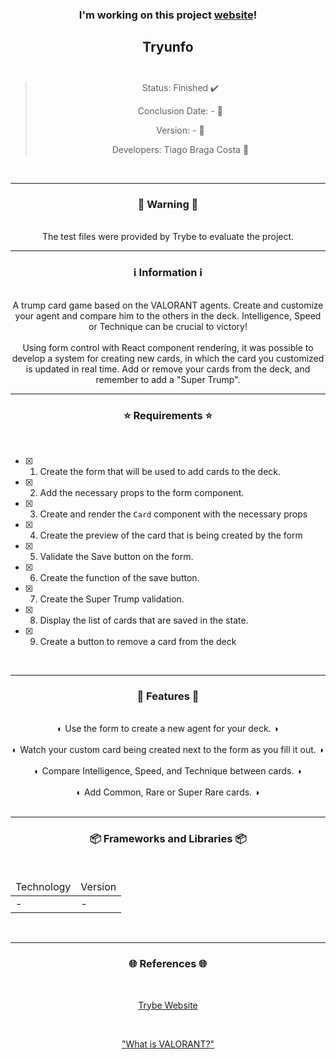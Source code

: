 <div align="center">
  <h3>
    I'm working on this project <a href="-"> website</a>! 
  <h3>
  <h2>
    Tryunfo
    <br><br>
  </h2>

  > Status: Finished ✔️
  >
  > Conclusion Date: - 📆
  >
  > Version: - 🧪
  >
  > Developers: Tiago Braga Costa 👤

  <br>
  <hr>
  <h3>
    🚨 Warning 🚨
  </h3>
  <br>
  <span> The test files were provided by Trybe to evaluate the project. </span>
  <br>
  <hr>
  <h3>
    ℹ️ Information ℹ️
  </h3>
  <br>
  <span> A trump card game based on the VALORANT agents. Create and customize your agent and compare him to the others in the deck. Intelligence, Speed or Technique can be crucial to victory!  </span> 
  <br><br>
  <span> Using form control with React component rendering, it was possible to develop a system for creating new cards, in which the card you customized is updated in real time. Add or remove your cards from the deck, and remember to add a "Super Trump". </span>
  <br>
  <hr>
  <h3>
    ⭐ Requirements ⭐
  </h3>
  <div align="left">
  <br>
  
- [X] 1. Create the form that will be used to add cards to the deck.
- [X] 2. Add the necessary props to the form component.
- [X] 3. Create and render the `Card` component with the necessary props
- [X] 4. Create the preview of the card that is being created by the form
- [X] 5. Validate the Save button on the form.
- [X] 6. Create the function of the save button.
- [X] 7. Create the Super Trump validation.
- [X] 8. Display the list of cards that are saved in the state.
- [X] 9. Create a button to remove a card from the deck
  </div>
  <br>
  <hr>
  <h3>
   📄 Features 📄
  </h3>
  <br>
  <span> ◐ Use the form to create a new agent for your deck. ◑ </span>
  <br><br>
  <span> ◐ Watch your custom card being created next to the form as you fill it out. ◑ </span>
  <br><br>
    <span> ◐ Compare Intelligence, Speed, and Technique between cards. ◑ </span>
  <br><br>
    <span> ◐ Add Common, Rare or Super Rare cards. ◑ </span>
  <br><br>
  <hr>
  <h3>
    📦 Frameworks and Libraries 📦
  </h3>
  <br>
  <table>
    <thead>
      <td> Technology </td>
      <td> Version </td>
    </thead>
    <tbody>
      <tr>
        <td> - </td>
        <td> - </td>
      </tr>
    </tbody>
  </table>
  <br>
  <hr>
  <h3>
    🌐 References 🌐
  </h3>
    <br>
    <p> <a href="https://www.betrybe.com/"> Trybe Website </a> </p>
    <br>
    <p> <a href="https://playvalorant.com/pt-br/"> "What is VALORANT?" </a> </p>
</div>

